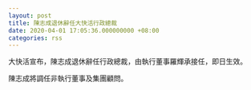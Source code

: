 ```yaml
---
layout: post
title: 陳志成退休辭任大快活行政總裁
date: 2020-04-01 17:05:36.000000000 +08:00
categories: rss
---
```


大快活宣布，陳志成退休辭任行政總裁，由執行董事羅輝承接任，即日生效。

陳志成將調任非執行董事及集團顧問。

